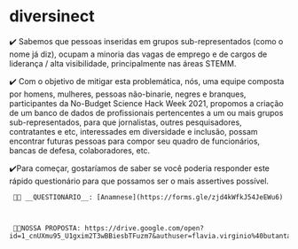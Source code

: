 # diversinect

✔️ Sabemos que pessoas inseridas em grupos sub-representados (como o nome já diz), ocupam a minoria das vagas de emprego e de cargos de liderança / alta visibilidade, principalmente nas áreas STEMM.

✔️ Com o objetivo de mitigar esta problemática, nós, uma equipe composta por homens, mulheres, pessoas não-binarie, negres e branques, participantes da No-Budget Science Hack Week 2021, propomos a criação de um banco de dados de profissionais pertencentes a um ou mais grupos sub-representados, para que jornalistas, outres pesquisadores, contratantes e etc, interessades em diversidade e inclusão, possam encontrar futuras pessoas para compor seu quadro de funcionários, bancas de defesa, colaboradores, etc.

✔️Para começar, gostaríamos de saber se você poderia responder este rápido questionário para que possamos ser o mais assertives possível.


     🏳️‍🌈 __QUESTIONÁRIO__: [Anamnese](https://forms.gle/zjd4kWfkJ54JeEWu6) 
     
     
     
     🏳️‍🌈NOSSA PROPOSTA: https://drive.google.com/open?id=1_cnUXmu95_U1gxim2T3wBBiesbTFuzm7&authuser=flavia.virginio%40butantan.gov.br&usp=drive_fs

